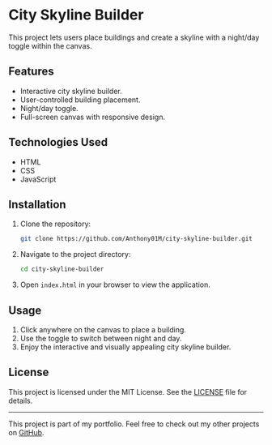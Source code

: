 # City Skyline Builder

This project lets users place buildings and create a skyline with a night/day toggle within the canvas.

## Features

- Interactive city skyline builder.
- User-controlled building placement.
- Night/day toggle.
- Full-screen canvas with responsive design.

## Technologies Used

- HTML
- CSS
- JavaScript

## Installation

1. Clone the repository:
    ```sh
    git clone https://github.com/Anthony01M/city-skyline-builder.git
    ```
2. Navigate to the project directory:
    ```sh
    cd city-skyline-builder
    ```
3. Open `index.html` in your browser to view the application.

## Usage

1. Click anywhere on the canvas to place a building.
2. Use the toggle to switch between night and day.
3. Enjoy the interactive and visually appealing city skyline builder.

## License

This project is licensed under the MIT License. See the [LICENSE](LICENSE) file for details.

---

This project is part of my portfolio. Feel free to check out my other projects on [GitHub](https://github.com/Anthony01M).